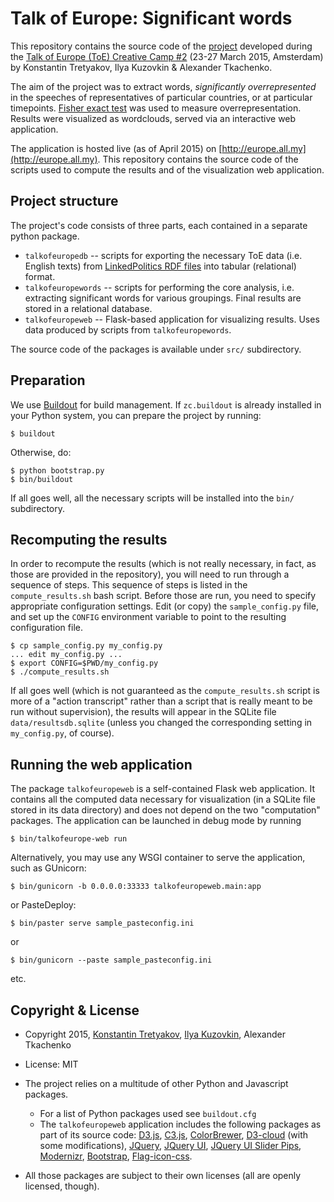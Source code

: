 Talk of Europe: Significant words
=================================

This repository contains the source code of the [project](http://europe.all.my) developed during the
[Talk of Europe (ToE) Creative Camp #2](http://www.talkofeurope.eu/creativecamp2/call-for-participation/) (23-27 March 2015, Amsterdam)
by Konstantin Tretyakov, Ilya Kuzovkin & Alexander Tkachenko.

The aim of the project was to extract words, *significantly overrepresented* in the speeches of representatives of particular countries,
or at particular timepoints. [Fisher exact test](http://en.wikipedia.org/wiki/Fisher%27s_exact_test) was used to measure overrepresentation.
Results were visualized as wordclouds, served via an interactive web application.

The application is hosted live (as of April 2015) on [http://europe.all.my](http://europe.all.my). This repository contains the source code
of the scripts used to compute the results and of the visualization web application.

Project structure
-----------------

The project's code consists of three parts, each contained in a separate python package.

  * ``talkofeuropedb`` -- scripts for exporting the necessary ToE data (i.e. English texts) from [LinkedPolitics RDF files](http://linkedpolitics.ops.few.vu.nl/browse/list_graphs) into tabular (relational) format.
  * ``talkofeuropewords`` -- scripts for performing the core analysis, i.e. extracting significant words for various groupings. Final results are stored in a relational database.
  * ``talkofeuropeweb`` -- Flask-based application for visualizing results. Uses data produced by scripts from ``talkofeuropewords``.

The source code of the packages is available under ``src/`` subdirectory.


Preparation
-----------
We use [Buildout](https://pypi.python.org/pypi/zc.buildout/2.3.1) for build management. If ``zc.buildout`` is already installed in your
Python system, you can prepare the project by running:

    $ buildout

Otherwise, do:

    $ python bootstrap.py
    $ bin/buildout

If all goes well, all the necessary scripts will be installed into the ``bin/`` subdirectory.


Recomputing the results
-----------------------
In order to recompute the results (which is not really necessary, in fact, as those are provided in the repository),
you will need to run through a sequence of steps. This sequence of steps is listed in the ``compute_results.sh``
bash script. Before those are run, you need to specify appropriate configuration settings. Edit (or copy) the
``sample_config.py`` file, and set up the ``CONFIG`` environment variable to point to the resulting configuration file.

    $ cp sample_config.py my_config.py
    ... edit my_config.py ...
    $ export CONFIG=$PWD/my_config.py
    $ ./compute_results.sh

If all goes well (which is not guaranteed as the ``compute_results.sh`` script is more of a "action transcript"
rather than a script that is really meant to be run without supervision), the results will appear in the SQLite
file ``data/resultsdb.sqlite`` (unless you changed the corresponding setting in ``my_config.py``, of course).


Running the web application
---------------------------
The package ``talkofeuropeweb`` is a self-contained Flask web application. It contains all the computed data necessary for
visualization (in a SQLite file stored in its data directory) and does not depend on the two "computation" packages. The application can be launched in debug mode by running

    $ bin/talkofeurope-web run

Alternatively, you may use any WSGI container to serve the application, such as GUnicorn:

    $ bin/gunicorn -b 0.0.0.0:33333 talkofeuropeweb.main:app

or PasteDeploy:

    $ bin/paster serve sample_pasteconfig.ini

or

    $ bin/gunicorn --paste sample_pasteconfig.ini

etc.

Copyright & License
-------------------

  * Copyright 2015, [Konstantin Tretyakov](http://kt.era.ee/), [Ilya Kuzovkin](http://ikuz.eu), Alexander Tkachenko
  * License: MIT

  * The project relies on a multitude of other Python and Javascript packages.
     * For a list of Python packages used see ``buildout.cfg``
     * The ``talkofeuropeweb`` application includes the following packages as part of its source code:
       [D3.js](https://github.com/jasondavies/d3-cloud), [C3.js](http://c3js.org/), [ColorBrewer](http://colorbrewer2.org/),
       [D3-cloud](https://github.com/jasondavies/d3-cloud) (with some modifications), [JQuery](https://jquery.com/),
       [JQuery UI](https://jqueryui.com/), [JQuery UI Slider Pips](http://simeydotme.github.io/jQuery-ui-Slider-Pips/),
       [Modernizr](http://modernizr.com/), [Bootstrap](http://getbootstrap.com/),
       [Flag-icon-css](https://github.com/lipis/flag-icon-css).
  * All those packages are subject to their own licenses (all are openly licensed, though).
